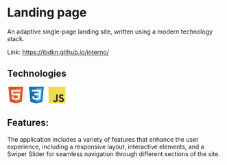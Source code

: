 # Landing page

An adaptive single-page landing site, written using a modern technology stack.

Link: https://ibdkn.github.io/interno/

## Technologies

<div>
  <img src="https://github.com/devicons/devicon/blob/master/icons/html5/html5-original.svg" title="html5" alt="html5" width="40" height="40"/>&nbsp
   <img src="https://github.com/devicons/devicon/blob/master/icons/css3/css3-original.svg" title="css" alt="css" width="40" height="40"/>&nbsp
  <img src="https://github.com/devicons/devicon/blob/master/icons/javascript/javascript-original.svg" title="javascript" alt="javascript" width="40" height="40"/>&nbsp
</div>

## Features:
<p>
  The application includes a variety of features that enhance the user experience, including a responsive layout, interactive elements, and a Swiper Slider for seamless navigation through different sections of the site.
<p>
